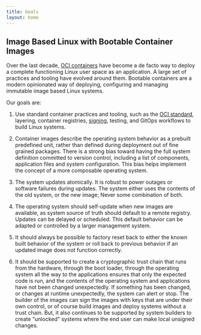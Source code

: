 ```yaml
---
title: Goals
layout: home
---
```


## Image Based Linux with Bootable Container Images

Over the last decade, [OCI containers](https://specs.opencontainers.org/image-spec/) have become a de facto way to deploy a complete functioning Linux user space as an application.
A large set of practices and tooling have evolved around them.
Bootable containers are a modern opinionated way of deploying, configuring and managing immutable image based Linux systems.

Our goals are:

1. Use standard container practices and tooling, such as the [OCI standard](https://specs.opencontainers.org/image-spec/), layering, container registries, [signing](https://docs.sigstore.dev/signing/signing_with_containers/), testing, and GitOps workflows to build Linux systems.

1. Container images describe the operating system behavior as a prebuilt predefined unit, rather than defined during deployment out of fine grained packages.
There is a strong bias toward having the full system definition committed to version control, including a list of components, application files and system configuration.  This bias helps implement the concept of a more composable operating system.

1. The system updates atomically.
It is robust to power outages or software failures during updates.
The system either uses the contents of the old system, or the new image; Never some combination of both.

1. The operating system should self-update when new images are available, as system source of truth should default to a remote registry.
Updates can be delayed or scheduled.
This default behavior can be adapted or controlled by a larger management system.

1. It should always be possible to factory reset back to either the known built behavior of the system or roll back to previous behavior if an updated image does not function correctly.

1. It should be supported to create a cryptographic trust chain that runs from the hardware, through the boot loader, through the operating system all the way to the applications ensures that only the expected code is run, and the contents of the operating system and applications have not been changed unexpectedly.
If something has been changed, or changes at runtime unexpectedly, the system can alert or stop.
The builder of the images can sign the images with keys that are under their own control, or of course build images and deploy systems without a trust chain.  But, it also continues to be supported by system builders to create "unlocked" systems where the end user can make local unsigned changes.
